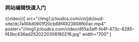 ### 网站编辑快速入门

{{video}}[ src="//img1.jcloudcs.com/cn/jdcloud-site/dc7a168d0901f20cb68f4923808fb0ac.mp4" poster="//img1.jcloudcs.com/video/d55a3aff-fe4f-473c-8285-f43bc436ad2520220308160216.jpg" width="700" ]
